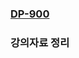 ### 
### [DP-900](https://github.com/Seokwoo-Kang/MS-AI-School/blob/main/Day031(Nov.16)_DP-900/DP-900.md "DP-900")
### 강의자료 정리
